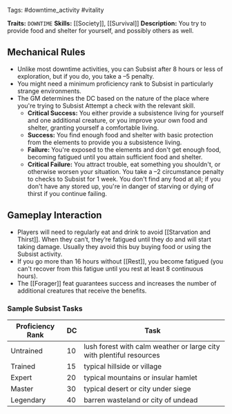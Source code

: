 Tags: #downtime_activity #vitality 

**Traits:** `DOWNTIME`
**Skills:** [[Society]], [[Survival]]
**Description:** You try to provide food and shelter for yourself, and possibly others as well.
## Mechanical Rules

- Unlike most downtime activities, you can Subsist after 8 hours or less of exploration, but if you do, you take a –5 penalty. 
- You might need a minimum proficiency rank to Subsist in particularly strange environments.
- The GM determines the DC based on the nature of the place where you're trying to Subsist Attempt a check with the relevant skill.
	-  **Critical Success:** You either provide a subsistence living for yourself and one additional creature, or you improve your own food and shelter, granting yourself a comfortable living.  
	- **Success:** You find enough food and shelter with basic protection from the elements to provide you a subsistence living.  
	- **Failure:** You're exposed to the elements and don't get enough food, becoming fatigued until you attain sufficient food and shelter.  
	- **Critical Failure:** You attract trouble, eat something you shouldn't, or otherwise worsen your situation. You take a –2 circumstance penalty to checks to Subsist for 1 week. You don't find any food at all; if you don't have any stored up, you're in danger of starving or dying of thirst if you continue failing.

## Gameplay Interaction

- Players will need to regularly eat and drink to avoid [[Starvation and Thirst]]. When they can’t, they’re fatigued until they do and will start taking damage.  Usually they avoid this buy buying food or using the Subsist activity.
- If you go more than 16 hours without [[Rest]], you become fatigued (you can't recover from this fatigue until you rest at least 8 continuous hours).  
- The [[Forager]] feat guarantees success and increases the number of additional creatures that receive the benefits.

### Sample Subsist Tasks

| **Proficiency Rank** | **DC** | Task                                                                 |
| -------------------- | ------ | -------------------------------------------------------------------- |
| Untrained            | 10     | lush forest with calm weather or large city with plentiful resources |
| Trained              | 15     | typical hillside or village                                          |
| Expert               | 20     | typical mountains or insular hamlet                                  |
| Master               | 30     | typical desert or city under siege                                   |
| Legendary            | 40     | barren wasteland or city of undead                                   |
